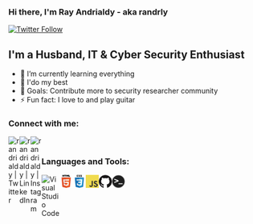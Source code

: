 ### Hi there, I'm Ray Andrialdy - aka randrly
[![Twitter Follow](https://img.shields.io/twitter/follow/randrialdy?color=1DA1F2&logo=twitter&style=for-the-badge)](https://twitter.com/intent/follow?original_referer=https%3A%2F%2Fgithub.com%2Frandrialdy&screen_name=randrialdy)

## I'm a Husband, IT & Cyber Security Enthusiast


- 🌱 I’m currently learning everything 
- 👯 I'do my best
- 🥅 Goals: Contribute more to security researcher community
- ⚡ Fun fact: I love to and play guitar

### Connect with me:

[<img align="left" alt="randrialdy | Twitter" width="22px" src="https://cdn.jsdelivr.net/npm/simple-icons@v3/icons/twitter.svg" />](http://twitter.com/randrialdy)
[<img align="left" alt="randrialdy | LinkedIn" width="22px" src="https://cdn.jsdelivr.net/npm/simple-icons@v3/icons/linkedin.svg" />](https://www.linkedin.com/andrialdy/)
[<img align="left" alt="randrialdy | Instagram" width="22px" src="https://cdn.jsdelivr.net/npm/simple-icons@v3/icons/instagram.svg" />](https://www.instagram.com/in/andrialdy/)

<br />

### Languages and Tools:

[<img align="left" alt="Visual Studio Code" width="36px" src="https://camo.githubusercontent.com/ee7c2a37b02913fa0c8391d5ac4902336333e57dde7ab47ace2fb2e01ed1682e/68747470733a2f2f7777772e7068702e6e65742f696d616765732f6c6f676f732f6e65772d7068702d6c6f676f2e737667" />]()
[<img align="left" alt="HTML5" width="26px" src="https://raw.githubusercontent.com/github/explore/80688e429a7d4ef2fca1e82350fe8e3517d3494d/topics/html/html.png" />]()
[<img align="left" alt="CSS3" width="26px" src="https://raw.githubusercontent.com/github/explore/80688e429a7d4ef2fca1e82350fe8e3517d3494d/topics/css/css.png" />]()
[<img align="left" alt="JavaScript" width="26px" src="https://raw.githubusercontent.com/github/explore/80688e429a7d4ef2fca1e82350fe8e3517d3494d/topics/javascript/javascript.png" />]()
[<img align="left" alt="GitHub" width="26px" src="https://raw.githubusercontent.com/github/explore/78df643247d429f6cc873026c0622819ad797942/topics/github/github.png" />]()
[<img align="left" alt="Terminal" width="26px" src="https://raw.githubusercontent.com/github/explore/80688e429a7d4ef2fca1e82350fe8e3517d3494d/topics/terminal/terminal.png" />]()


<br />
<br />

